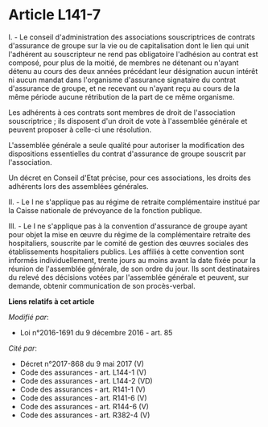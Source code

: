 # Article L141-7

I. - Le conseil d'administration des associations souscriptrices de contrats d'assurance de groupe sur la vie ou de
capitalisation dont le lien qui unit l'adhérent au souscripteur ne rend pas obligatoire l'adhésion au contrat est composé,
pour plus de la moitié, de membres ne détenant ou n'ayant détenu au cours des deux années précédant leur désignation aucun
intérêt ni aucun mandat dans l'organisme d'assurance signataire du contrat d'assurance de groupe, et ne recevant ou n'ayant
reçu au cours de la même période aucune rétribution de la part de ce même organisme. 

Les adhérents à ces contrats sont membres de droit de l'association  souscriptrice ; ils disposent d'un droit de vote à
l'assemblée générale  et peuvent proposer à celle-ci une résolution. 

L'assemblée générale a seule qualité pour autoriser la modification des  dispositions essentielles du contrat d'assurance de
groupe souscrit par  l'association. 

Un décret en Conseil d'Etat précise, pour ces associations, les droits des adhérents lors des assemblées générales.

II. - Le I ne s'applique pas au régime de retraite complémentaire institué par la Caisse nationale de prévoyance de la
fonction publique. 

III. - Le I ne s'applique pas à la convention d'assurance de groupe ayant pour objet la mise en œuvre du régime de la
complémentaire retraite des hospitaliers, souscrite par le comité de gestion des œuvres sociales des établissements
hospitaliers publics. Les affiliés à cette convention sont informés individuellement, trente jours au moins avant la date
fixée pour la réunion de l'assemblée générale, de son ordre du jour. Ils sont destinataires du relevé des décisions votées
par l'assemblée générale et peuvent, sur demande, obtenir communication de son procès-verbal.

**Liens relatifs à cet article**

_Modifié par_:

  - Loi n°2016-1691 du 9 décembre 2016 - art. 85

_Cité par_:

  - Décret n°2017-868 du 9 mai 2017 (V)
  - Code des assurances - art. L144-1 (V)
  - Code des assurances - art. L144-2 (VD)
  - Code des assurances - art. R141-1 (V)
  - Code des assurances - art. R141-6 (V)
  - Code des assurances - art. R144-6 (V)
  - Code des assurances - art. R382-4 (V)
